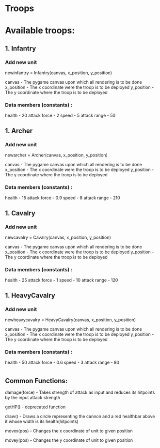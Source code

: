 # Troops

# Available troops:

## 1. Infantry

### Add new unit

newinfantry = Infantry(canvas, x_position, y_position)

canvas      - The pygame canvas upon which all rendering is to be done
x_position  - The x coordinate were the troop is to be deployed
y_position  - The y coordinate where the troop is to be deployed

### Data members (constants) :

health          -   20
attack force    -   2
speed           -   5
attack range    -   50  

## 1. Archer

### Add new unit

newarcher = Archer(canvas, x_position, y_position)

canvas      - The pygame canvas upon which all rendering is to be done
x_position  - The x coordinate were the troop is to be deployed
y_position  - The y coordinate where the troop is to be deployed

### Data members (constants) :

health          -   15
attack force    -   0.9
speed           -   8
attack range    -   210 

## 1. Cavalry

### Add new unit

newcavalry = Cavalry(canvas, x_position, y_position)

canvas      - The pygame canvas upon which all rendering is to be done
x_position  - The x coordinate were the troop is to be deployed
y_position  - The y coordinate where the troop is to be deployed

### Data members (constants) :

health          -   25
attack force    -   1
speed           -   10
attack range    -   120 

## 1. HeavyCavalry

### Add new unit

newheavycavalry = HeavyCavalry(canvas, x_position, y_position)

canvas      - The pygame canvas upon which all rendering is to be done
x_position  - The x coordinate were the troop is to be deployed
y_position  - The y coordinate where the troop is to be deployed

### Data members (constants) :

health          -   50
attack force    -   0.6
speed           -   3
attack range    -   80 
#
## Common Functions:

<p>
damage(force)       -   Takes strength of attack as input and reduces its hitpoints by the input attack strength 
</p>
<p>
getHP()     -   deprecated function
</p>
<p>
draw()              -   Draws a circle representing the cannon and a red healthbar above it whose width is its health(hitpoints)
</p>
<p>
movex(pos)  -   Changes the x coordinate of unit to given position
</p>
<p>
movey(pos)  -   Changes the y coordinate of unit to given position
</p>